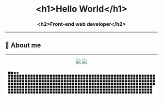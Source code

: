 <h1 align="center">&lt;h1>Hello World&lt;/h1&gt;</h1>
<h3 align="center">&lt;h2>Front-end web developer&lt;/h2&gt;</h3>

---

<h2>📑 About me</h2>
<ul></ul>

---

<div align="center">
  <img height="180em" src="https://github-readme-stats.vercel.app/api?username=breno5g&show_icons=true&theme=dracula&include_all_commits=true&count_private=true"/>

<img height="180em" src="https://github-readme-stats.vercel.app/api/top-langs/?username=breno5g&theme=dracula&hide_langs_below=1"/>
</div>

<!-- <div>
  <a href="https://github.com/breno5g">
  <img height="180em"   align="center" src="https://github-readme-stats.vercel.app/api?username=breno5g&show_icons=true&theme=jolly&include_all_commits=true&count_private=true"/>
  <img height="180em"  align="center" src="https://github-readme-stats.vercel.app/api/top-langs/?username=breno5g&&layout=compact&hide=shell&theme=jolly"/>
</div> -->

![Snake animation](https://github.com/breno5g/breno5g/blob/output/github-contribution-grid-snake.svg)

<!-- [![instagram](https://github.com/breno5g/breno5g/blob/main/svg/instagram.svg)](https://www.instagram.com/breno.json/?hl=pt-br)
[![Telegram](https://github.com/breno5g/breno5g/blob/main/svg/telegram.svg)](https://t.me/breno5g)
[![Linkedin](https://github.com/breno5g/breno5g/blob/main/svg/linkedin.svg)](https://www.linkedin.com/in/breno-santos-80748614a/) -->
